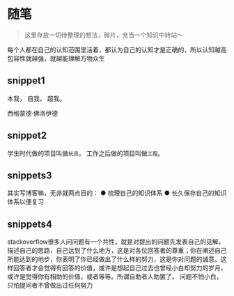 # 随笔

> 这里存放一切待整理的想法，碎片，充当一个知识中转站～


每个人都在自己的认知范围里活着，都认为自己的认知才是正确的，所以认知越高包容性就越强，就越能理解万物众生

## snippet1
本我， 自我， 超我。

西格蒙德·佛洛伊德

## snippet2
学生时代做的项目叫做`玩具`，
工作之后做的项目叫做`工程`。

## snippets3
其实写博客嘛，无非就两点目的：
● 梳理自己的知识体系
● 长久保存自己的知识体系以便复习

## snippets4
stackoverflow很多人问问题有一个共性，就是对提出的问题先发表自己的见解，描述自己的思路，自己达到了什么地方，这是对各位回答者的尊重；你在阐述自己所能达到的地步，你表明了你已经做出了什么样的努力，这是你对问题的诚意。这样回答者才会觉得有回答的价值，或许是想起自己过去也曾经小白却努力的岁月，或许是觉得你有相助的价值，或者等等。所谓自助者人助罢了。
问题不怕小白，只怕提问者不曾做出过任何努力
